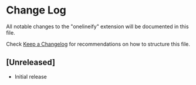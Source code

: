 # Change Log

All notable changes to the "onelineify" extension will be documented in this file.

Check [Keep a Changelog](http://keepachangelog.com/) for recommendations on how to structure this file.

## [Unreleased]

- Initial release